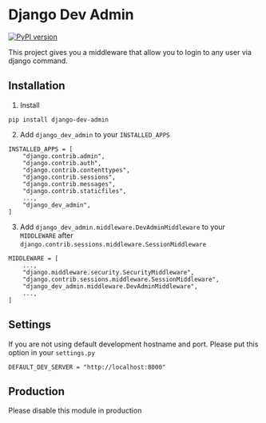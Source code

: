 # Django Dev Admin

[![PyPI version](https://badge.fury.io/py/django-dev-admin.svg)](https://badge.fury.io/py/django-dev-admin)

This project gives you a middleware that allow you to login to any user via django command.

## Installation

1. Install

`pip install django-dev-admin`

2. Add `django_dev_admin` to your `INSTALLED_APPS`

```
INSTALLED_APPS = [
    "django.contrib.admin",
    "django.contrib.auth",
    "django.contrib.contenttypes",
    "django.contrib.sessions",
    "django.contrib.messages",
    "django.contrib.staticfiles",
    ...,
    "django_dev_admin",
]
```

3. Add `django_dev_admin.middleware.DevAdminMiddleware` to your `MIDDLEWARE` after `django.contrib.sessions.middleware.SessionMiddleware`

```
MIDDLEWARE = [
    ...,
    "django.middleware.security.SecurityMiddleware",
    "django.contrib.sessions.middleware.SessionMiddleware",
    "django_dev_admin.middleware.DevAdminMiddleware",
    ...,
]
```

## Settings

If you are not using default development hostname and port. Please put this option in your `settings.py`

```
DEFAULT_DEV_SERVER = "http://localhost:8000"
```

## Production

Please disable this module in production
